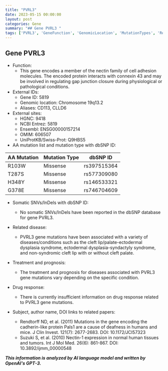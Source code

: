 ```yaml
---
title: "PVRL3"
date: 2023-05-15 00:00:00
layout: post
categories: Gene
summary: "## Gene PVRL3 "
tags: ['PVRL3', 'GeneFunction', 'GenomicLocation', 'MutationTypes', 'RelatedDiseases', 'Treatment', 'DrugResponse', 'ResearchPapers']
---
```


## Gene PVRL3 
- Function: 
  - This gene encodes a member of the nectin family of cell adhesion molecules. The encoded protein interacts with connexin 43 and may be involved in regulating gap junction closure during physiological or pathological conditions.
- External IDs: 
  - Gene ID: 5819
  - Genomic location: Chromosome 19q13.2
  - Aliases: CD113, CLLD6
- External sites: 
  - HGNC: 9418
  - NCBI Entrez: 5819
  - Ensembl: ENSG00000157214
  - OMIM: 606507
  - UniProtKB/Swiss-Prot: Q9HBS5
- AA mutation list and mutation type with dbSNP ID:

| AA Mutation | Mutation Type | dbSNP ID |
| ----------- | -------------| -------- |
| R103W | Missense | rs397515364 |
| T287S | Missense | rs577309080 |
| H348Y | Missense | rs146533321 |
| G378E | Missense | rs746704609 |

- Somatic SNVs/InDels with dbSNP ID:
  - No somatic SNVs/InDels have been reported in the dbSNP database for gene PVRL3.

- Related disease: 
  - PVRL3 gene mutations have been associated with a variety of diseases/conditions such as the cleft lip/palate-ectodermal dysplasia syndrome, ectodermal dysplasia-syndactyly syndrome, and non-syndromic cleft lip with or without cleft palate.
- Treatment and prognosis:
  - The treatment and prognosis for diseases associated with PVRL3 gene mutations vary depending on the specific condition.
- Drug response: 
  - There is currently insufficient information on drug response related to PVRL3 gene mutations.
- Subject, author name, DOI links to related papers:
  - Rendtorff ND, et al. (2011) Mutations in the gene encoding the cadherin-like protein Pals1 are a cause of deafness in humans and mice. J Clin Invest. 121(7): 2677-2683. DOI: 10.1172/JCI57323
  - Suzuki S, et al. (2010) Nectin-1 expression in normal human tissues and tumors. Int J Mol Med. 26(6): 861-867. DOI: 10.3892/ijmm_00000548

**_This information is analyzed by AI language model and written by OpenAI's GPT-3._**